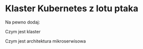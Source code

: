 # Klaster Kubernetes z lotu ptaka

Na pewno dodaj:

Czym jest klaster

Czym jest architektura mikroserwisowa